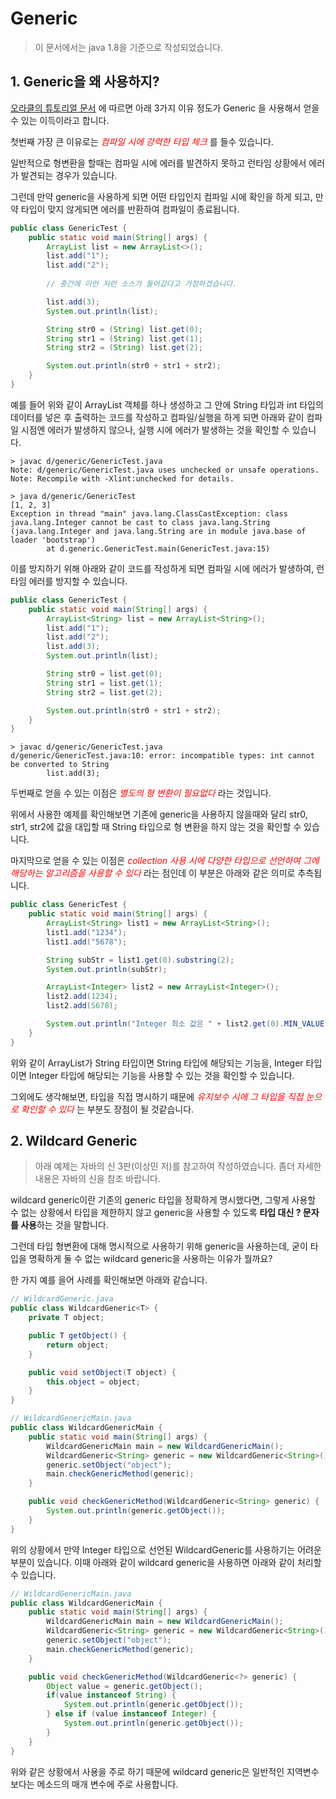 # Generic

> 이 문서에서는 java 1.8을 기준으로 작성되었습니다.

## 1. Generic을 왜 사용하지?
[오라클의 튜토리얼 문서](https://docs.oracle.com/javase/tutorial/java/generics/why.html) 에 따르면 아래 3가지 이유 정도가 Generic 을 사용해서 얻을 수 있는 이득이라고 합니다.

첫번째 가장 큰 이유로는 *<span style="color:red">컴파일 시에 강력한 타입 체크</span>* 를 들수 있습니다.

일반적으로 형변환을 할때는 컴파일 시에 에러를 발견하지 못하고 런타임 상황에서 에러가 발견되는 경우가 있습니다.

그런데 만약 generic을 사용하게 되면 어떤 타입인지 컴파일 시에 확인을 하게 되고, 만약 타입이 맞지 않게되면 에러를 반환하여 컴파일이 종료됩니다.

```java
public class GenericTest {
    public static void main(String[] args) {
        ArrayList list = new ArrayList<>();
        list.add("1");
        list.add("2");
        
        // 중간에 이런 저런 소스가 들어갔다고 가정하겠습니다.

        list.add(3);
        System.out.println(list);

        String str0 = (String) list.get(0);
        String str1 = (String) list.get(1);
        String str2 = (String) list.get(2);

        System.out.println(str0 + str1 + str2);
    }
}
```
예를 들어 위와 같이 ArrayList 객체를 하나 생성하고 그 안에 String 타입과 int 타입의 데이터를 넣은 후 출력하는 코드를 작성하고 컴파일/실행을 하게 되면 아래와 같이 컴파일 시점엔 에러가 발생하지 않으나, 실행 시에 에러가 발생하는 것을 확인할 수 있습니다.

```
> javac d/generic/GenericTest.java 
Note: d/generic/GenericTest.java uses unchecked or unsafe operations.
Note: Recompile with -Xlint:unchecked for details.

> java d/generic/GenericTest
[1, 2, 3]
Exception in thread "main" java.lang.ClassCastException: class java.lang.Integer cannot be cast to class java.lang.String (java.lang.Integer and java.lang.String are in module java.base of loader 'bootstrap')
        at d.generic.GenericTest.main(GenericTest.java:15)
```

이를 방지하기 위해 아래와 같이 코드를 작성하게 되면 컴파일 시에 에러가 발생하여, 런타임 에러를 방지할 수 있습니다.
```java
public class GenericTest {
    public static void main(String[] args) {
        ArrayList<String> list = new ArrayList<String>();
        list.add("1");
        list.add("2");
        list.add(3);
        System.out.println(list);

        String str0 = list.get(0);
        String str1 = list.get(1);
        String str2 = list.get(2);

        System.out.println(str0 + str1 + str2);
    }
}
```

```
> javac d/generic/GenericTest.java 
d/generic/GenericTest.java:10: error: incompatible types: int cannot be converted to String
        list.add(3);
```

두번째로 얻을 수 있는 이점은 *<span style="color:red">별도의 형 변환이 필요없다</span>* 라는 것입니다.

위에서 사용한 예제를 확인해보면 기존에 generic을 사용하지 않을때와 달리 str0, str1, str2에 값을 대입할 때 String 타입으로 형 변환을 하지 않는 것을 확인할 수 있습니다.

마지막으로 얻을 수 있는 이점은 *<span style="color:red">collection 사용 시에 다양한 타입으로 선언하여 그에 해당하는 알고리즘을 사용할 수 있다</span>* 라는 점인데 이 부분은 아래와 같은 의미로 추측됩니다.
```java
public class GenericTest {
    public static void main(String[] args) {
        ArrayList<String> list1 = new ArrayList<String>();
        list1.add("1234");
        list1.add("5678");

        String subStr = list1.get(0).substring(2);
        System.out.println(subStr);

        ArrayList<Integer> list2 = new ArrayList<Integer>();
        list2.add(1234);
        list2.add(5678);

        System.out.println("Integer 최소 값은 " + list2.get(0).MIN_VALUE + "입니다.");
    }
}
```
위와 같이 ArrayList가 String 타입이면 String 타입에 해당되는 기능을, Integer 타입이면 Integer 타입에 해당되는 기능을 사용할 수 있는 것을 확인할 수 있습니다.

그외에도 생각해보면, 타입을 직접 명시하기 때문에 *<span style="color:red">유지보수 시에 그 타입을 직접 눈으로 확인할 수 있다</span>* 는 부분도 장점이 될 것같습니다.

## 2. Wildcard Generic
> 아래 예제는 자바의 신 3판(이상민 저)를 참고하여 작성하였습니다. 좀더 자세한 내용은 자바의 신을 참조 바랍니다.

wildcard generic이란 기존의 generic 타입을 정확하게 명시했다면, 그렇게 사용할 수 없는 상황에서 타입을 제한하지 않고 generic을 사용할 수 있도록 **타입 대신 ? 문자를 사용**하는 것을 말합니다.

그런데 타입 형변환에 대해 명시적으로 사용하기 위해 generic을 사용하는데, 굳이 타입을 명확하게 둘 수 없는 wildcard generic을 사용하는 이유가 뭘까요?

한 가지 예를 을어 사례를 확인해보면 아래와 같습니다.
```java
// WildcardGeneric.java
public class WildcardGeneric<T> {
    private T object;

    public T getObject() {
        return object;
    }

    public void setObject(T object) {
        this.object = object;
    }
}

// WildcardGenericMain.java
public class WildcardGenericMain {
    public static void main(String[] args) {
        WildcardGenericMain main = new WildcardGenericMain();
        WildcardGeneric<String> generic = new WildcardGeneric<String>();
        generic.setObject("object");
        main.checkGenericMethod(generic);
    }

    public void checkGenericMethod(WildcardGeneric<String> generic) {
        System.out.println(generic.getObject());
    }
}
```
위의 상황에서 만약 Integer 타입으로 선언된 WildcardGeneric<Integer>를 사용하기는 어려운 부분이 있습니다.
이때 아래와 같이 wildcard generic을 사용하면 아래와 같이 처리할 수 있습니다.

```java
// WildcardGenericMain.java
public class WildcardGenericMain {
    public static void main(String[] args) {
        WildcardGenericMain main = new WildcardGenericMain();
        WildcardGeneric<String> generic = new WildcardGeneric<String>();
        generic.setObject("object");
        main.checkGenericMethod(generic);
    }

    public void checkGenericMethod(WildcardGeneric<?> generic) {
        Object value = generic.getObject();
        if(value instanceof String) {
            System.out.println(generic.getObject());    
        } else if (value instanceof Integer) {
            System.out.println(generic.getObject());
        }
    }
}
```

위와 같은 상황에서 사용을 주로 하기 때문에 wildcard generic은 일반적인 지역변수 보다는 메소드의 매개 변수에 주로 사용합니다.
